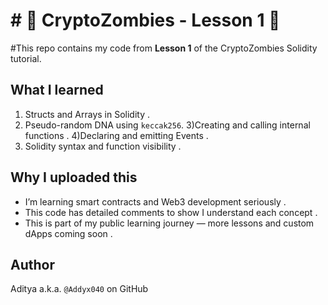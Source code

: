 # # 🧟 CryptoZombies - Lesson 1 🧟

#This repo contains my code from **Lesson 1** of the CryptoZombies Solidity tutorial.

## What I learned
1) Structs and Arrays in Solidity .
2) Pseudo-random DNA using `keccak256`.
3)Creating and calling internal functions .
4)Declaring and emitting Events .
5) Solidity syntax and function visibility .

## Why I uploaded this
* I’m learning smart contracts and Web3 development seriously .
* This code has detailed comments to show I understand each concept .
* This is part of my public learning journey — more lessons and custom dApps coming soon .

##  Author
Aditya a.k.a. `@Addyx040` on GitHub
